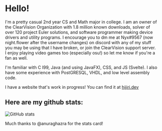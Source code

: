 # Hello!

I'm a pretty casual 2nd year CS and Math major in college. I am an owner of the ClearVision Organization with 1.8 million known downloads, solver of over 120 project Euler solutions, and software programmer making device drivers and utility programs. I encourage you to dm me at Nyx#9567 (now night.flower after the username changes) on discord with any of my stuff you may be using that I have broken, or join the ClearVision support server. I enjoy playing video games too (especially osu!) so let me know if you're a fan as well. 

I'm familiar with C I99, Java (and using JavaFX), CSS, and JS (Svelte). I also have some experience with PostGRESQL, VHDL, and low level assembly code.

I have a website that's work in progress! You can find it at [hijiri.dev](https://www.hijiri.dev)

## Here are my github stats: 
![GitHub stats](https://github-readme-stats.vercel.app/api?username=NyxIsBad&show_icons=true&theme=radical)

Much thanks to @anuraghazra for the stats card!
